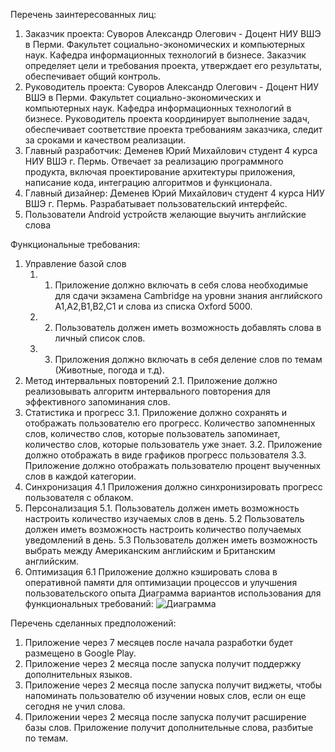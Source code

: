 Перечень заинтересованных лиц:
1. Заказчик проекта: Суворов Александр Олегович - Доцент НИУ ВШЭ в Перми. Факультет социально-экономических и компьютерных наук.  Кафедра информационных технологий в бизнесе.
Заказчик определяет цели и требования проекта, утверждает его результаты, обеспечивает общий контроль.
2. Руководитель проекта: Суворов Александр Олегович - Доцент НИУ ВШЭ в Перми. Факультет социально-экономических и компьютерных наук.  Кафедра информационных технологий в бизнесе.
Руководитель проекта координирует выполнение задач, обеспечивает соответствие проекта требованиям заказчика, следит за сроками и качеством реализации.
3.	Главный разработчик: Деменев Юрий Михайлович студент 4 курса НИУ ВШЭ г. Пермь.
Отвечает за реализацию программного продукта, включая проектирование архитектуры приложения, написание кода, интеграцию алгоритмов и функционала.
4.	Главный дизайнер: Деменев Юрий Михайлович студент 4 курса НИУ ВШЭ г. Пермь.
Разрабатывает пользовательский интерфейс.
5. Пользователи Android устройств желающие выучить английские слова

Функциональные требования:
1. Управление базой слов
    1. 1. Приложение должно включать в себя слова необходимые для сдачи экзамена Cambridge на уровни знания английского A1,A2,B1,B2,C1 и слова из списка Oxford 5000.
    1. 2. Пользователь должен иметь возможность добавлять слова в личный список слов.
    1. 3. Приложения должно включать в себя деление слов по темам (Животные, погода и т.д).
2. Метод интервальных повторений
    2.1. Приложение должно реализовывать алгоритм интервального повторения для эффективного запоминания слов.
3. Статистика и прогресс
    3.1. Приложение должно сохранять и отображать пользователю его прогресс. Количество запомненных слов, количество слов, которые пользователь запоминает, количество слов, которые пользователь уже знает.
    3.2. Приложение должно отображать в виде графиков прогресс пользователя
    3.3. Приложение должно отображать пользователю процент выученных слов в каждой категории.
4. Синхронизация
    4.1 Приложения должно синхронизировать прогресс пользователя с облаком.
5. Персонализация
    5.1. Пользователь должен иметь возможность настроить количество изучаемых слов в день.
    5.2 Пользователь должен иметь возможность настроить количество получаемых уведомлений в день.
    5.3 Пользователь должен иметь возможность выбрать между Американским английским и Британским английским.
6. Оптимизация
    6.1 Приложение должно кэшировать слова в оперативной памяти для оптимизации процессов и улучшения пользовательского опыта
Диаграмма вариантов использования для функциональных требований: 
![Диаграмма](lab1.png "Подсказка")

Перечень сделанных предположений:
1.	Приложение через 7 месяцев после начала разработки будет размещено в Google Play.
2.	Приложение через 2 месяца после запуска получит поддержку дополнительных языков.
3.	Приложение через 2 месяца после запуска получит виджеты, чтобы напоминать пользователю об изучении новых слов, если он еще сегодня не учил слова.
4.	Приложении через 2 месяца после запуска получит расширение базы слов. Приложение получит дополнительные слова, разбитые по темам.
